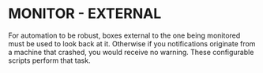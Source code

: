# MONITOR - EXTERNAL
For automation to be robust, boxes external to the one being monitored must be used to look back at it.  Otherwise if you notifications originate from a machine that crashed, you would receive no warning.  These configurable scripts perform that task.
